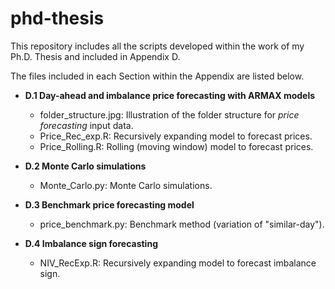 # phd-thesis
This repository includes all the scripts developed within the work of my Ph.D. Thesis and included in Appendix D.

The files included in each Section within the Appendix are listed below.

- **D.1 Day-ahead and imbalance price forecasting with ARMAX models**
  - folder_structure.jpg: Illustration of the folder structure for _price forecasting_ input data.
  - Price_Rec_exp.R: Recursively expanding model to forecast prices.
  - Price_Rolling.R: Rolling (moving window) model to forecast prices.

- **D.2 Monte Carlo simulations**
  - Monte_Carlo.py: Monte Carlo simulations.

- **D.3 Benchmark price forecasting model**
  - price_benchmark.py: Benchmark method (variation of "similar-day").

- **D.4 Imbalance sign forecasting**
  - NIV_RecExp.R: Recursively expanding model to forecast imbalance sign.
